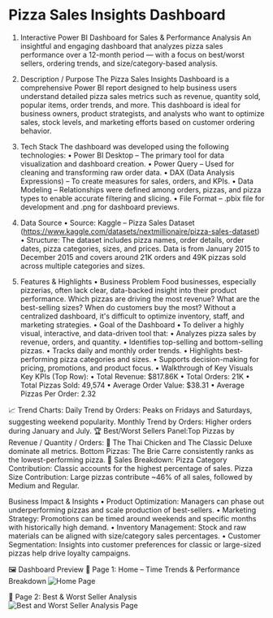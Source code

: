# Pizza Sales Insights Dashboard

1. Interactive Power BI Dashboard for Sales & Performance Analysis
   An insightful and engaging dashboard that analyzes pizza sales performance over a 12-month period — with a focus on best/worst sellers, ordering trends, and size/category-based analysis.

2. Description / Purpose
   The Pizza Sales Insights Dashboard is a comprehensive Power BI report designed to help business users understand detailed pizza sales metrics such as revenue, quantity sold, popular items, order trends, and more. This dashboard is ideal for business       owners, product strategists, and analysts who want to optimize sales, stock levels, and marketing efforts based on customer ordering behavior.

3. Tech Stack
   The dashboard was developed using the following technologies:
    • Power BI Desktop – The primary tool for data visualization and dashboard creation.
    • Power Query – Used for cleaning and transforming raw order data.
    • DAX (Data Analysis Expressions) – To create measures for sales, orders, and KPIs.
    • Data Modeling – Relationships were defined among orders, pizzas, and pizza types to enable accurate filtering and slicing.
    • File Format – .pbix file for development and .png for dashboard previews.

  4. Data Source
    • Source: Kaggle – Pizza Sales Dataset (https://www.kaggle.com/datasets/nextmillionaire/pizza-sales-dataset)
    • Structure: The dataset includes pizza names, order details, order dates, pizza categories, sizes, and prices. Data is from January 2015 to December 2015 and covers around 21K orders and 49K pizzas sold across multiple categories and sizes.

  5. Features & Highlights
    • Business Problem
      Food businesses, especially pizzerias, often lack clear, data-backed insight into their product performance. Which pizzas are driving the most revenue? What are the best-selling sizes? When do customers buy the most?
      Without a centralized dashboard, it's difficult to optimize inventory, staff, and marketing strategies.
    • Goal of the Dashboard
       • To deliver a highly visual, interactive, and data-driven tool that:
       • Analyzes pizza sales by revenue, orders, and quantity.
       • Identifies top-selling and bottom-selling pizzas.
       • Tracks daily and monthly order trends.
       • Highlights best-performing pizza categories and sizes.
       • Supports decision-making for pricing, promotions, and product focus.
    • Walkthrough of Key Visuals
      Key KPIs (Top Row):
        • Total Revenue: $817.86K
        • Total Orders: 21K
        • Total Pizzas Sold: 49,574
        • Average Order Value: $38.31
        • Average Pizzas Per Order: 2.32

📈 Trend Charts: Daily Trend by Orders: Peaks on Fridays and Saturdays, suggesting weekend popularity. Monthly Trend by Orders: Higher orders during January and July.
🏆 Best/Worst Sellers Panel:Top Pizzas by Revenue / Quantity / Orders:
🥇 The Thai Chicken and The Classic Deluxe dominate all metrics.
    Bottom Pizzas: The Brie Carre consistently ranks as the lowest-performing pizza.
🧩 Sales Breakdown:
    Pizza Category Contribution: Classic accounts for the highest percentage of sales.
    Pizza Size Contribution: Large pizzas contribute ~46% of all sales, followed by Medium and Regular.

Business Impact & Insights
  • Product Optimization: Managers can phase out underperforming pizzas and scale production of best-sellers.
  • Marketing Strategy: Promotions can be timed around weekends and specific months with historically high demand.
  • Inventory Management: Stock and raw materials can be aligned with size/category sales percentages.
  • Customer Segmentation: Insights into customer preferences for classic or large-sized pizzas help drive loyalty campaigns.

🖼️ Dashboard Preview
📌 Page 1: Home – Time Trends & Performance Breakdown
![Home Page](https://github.com/user-attachments/assets/2426bc67-9bf7-40e0-874b-0a1e253dc6b3)

📌 Page 2: Best & Worst Seller Analysis
![Best and Worst Seller Analysis Page](https://github.com/user-attachments/assets/c6671ee8-419f-44df-9e49-08bad476527b)

